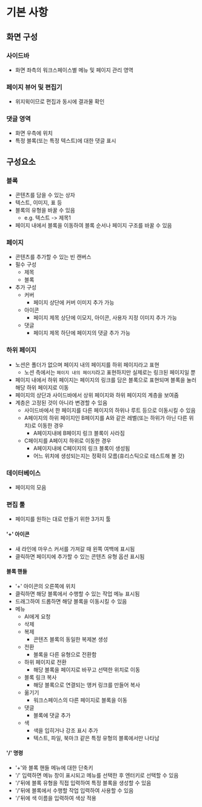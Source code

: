 # 기본 사항

## 화면 구성
### 사이드바
- 화면 좌측의 워크스페이스별 메뉴 및 페이지 관리 영역
### 페이지 뷰어 및 편집기
- 위지윅이므로 편집과 동시에 결과물 확인
### 댓글 영역
- 화면 우측에 위치
- 특정 블록(또는 특정 텍스트)에 대한 댓글 표시

## 구성요소
### 블록
- 콘텐츠를 담을 수 있는 상자
- 텍스트, 이미지, 표 등
- 블록의 유형을 바꿀 수 있음
  - e.g. 텍스트 -> 제목1
- 페이지 내에서 블록을 이동하여 블록 순서나 페이지 구조를 바꿀 수 있음
### 페이지
- 콘텐츠를 추가할 수 있는 빈 캔버스
- 필수 구성
  - 제목
  - 블록
- 추가 구성
  - 커버
    - 페이지 상단에 커버 이미지 추가 가능
  - 아이콘
    - 페이지 제목 상단에 이모지, 아이콘, 사용자 지정 이미지 추가 가능
  - 댓글
    - 페이지 제목 하단에 페이지의 댓글 추가 가능
### 하위 페이지
- 노션은 폴더가 없으며 페이지 내의 페이지를 하위 페이지라고 표현
  - 노션 측에서는 `페이지 내의 페이지`라고 표현하지만 실제로는 링크된 페이지일 뿐
- 페이지 내에서 하위 페이지는 페이지의 링크를 담은 블록으로 표현되며 블록을 눌러 해당 하위 페이지로 이동
- 페이지의 상단과 사이드바에서 상위 페이지와 하위 페이지의 계층을 보여줌
- 계층은 고정된 것이 아니라 변경할 수 있음
  - 사이드바에서 한 페이지를 다른 페이지의 하위나 루트 등으로 이동시킬 수 있음
  - A페이지의 하위 페이지인 B페이지를 A와 같은 레벨(또는 하위가 아닌 다른 위치)로 이동한 경우
    - A페이지내에 B페이지 링크 블록이 사라짐
  - C페이지를 A페이지 하위로 이동한 경우
    - A페이지내에 C페이지의 링크 블록이 생성됨
    - 어느 위치에 생성되는지는 정확히 모름(휴리스틱으로 테스트해 볼 것)
### 데이터베이스
- 페이지의 모음
### 편집 툴
- 페이지를 원하는 대로 만들기 위한 3가지 툴
#### '+' 아이콘
- 새 라인에 마우스 커서를 가져갈 때 왼쪽 여백에 표시됨
- 클릭하면 페이지에 추가할 수 있는 콘텐츠 유형 옵션 표시됨
#### 블록 핸들
- '+' 아이콘의 오른쪽에 위치
- 클릭하면 해당 블록에서 수행할 수 있는 작업 메뉴 표시됨
- 드래그하여 드롭하면 해당 블록을 이동시킬 수 있음
- 메뉴
  - AI에게 요청
  - 삭제
  - 복제
    - 콘텐츠 블록의 동일한 복제본 생성
  - 전환
    - 블록을 다른 유형으로 전환함
  - 하위 페이지로 전환
    - 해당 블록을 페이지로 바꾸고 선택한 위치로 이동
  - 블록 링크 복사
    - 해당 블록으로 연결되는 앵커 링크를 만들어 복사
  - 옮기기
    - 워크스페이스의 다른 페이지로 블록을 이동
  - 댓글
    - 블록에 댓글 추가
  - 색
    - 색을 입히거나 강조 표시 추가
    - 텍스트, 파일, 북마크 같은 특정 유형의 블록에서만 나타남
#### '/' 명령
- '+'와 블록 핸들 메뉴에 대한 단축키
- '/' 입력하면 메뉴 창이 표시되고 메뉴를 선택한 후 엔터키로 선택할 수 있음
- '/'뒤에 블록 유형을 직접 입력하여 특정 블록을 생성할 수 있음
- '/'뒤에 블록에서 수행할 작업 입력하여 사용할 수 있음
- '/'뒤에 색 이름을 입력하여 색상 적용
